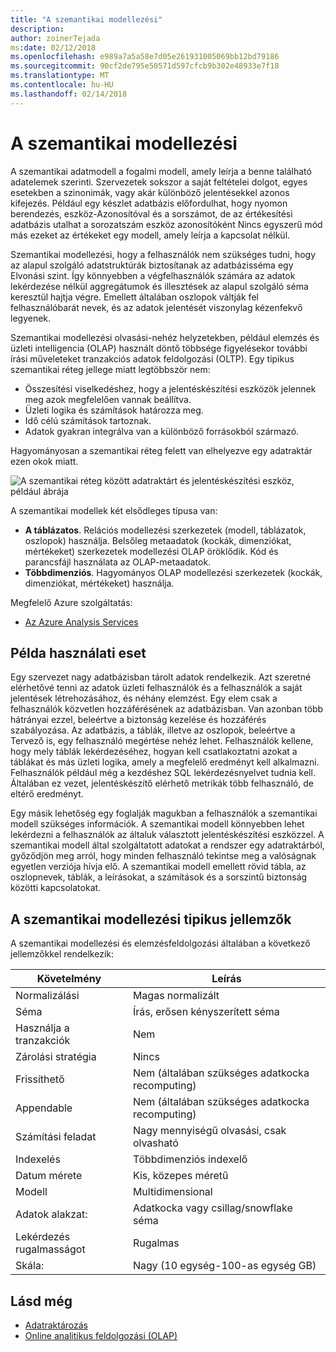 ```yaml
---
title: "A szemantikai modellezési"
description: 
author: zoinerTejada
ms:date: 02/12/2018
ms.openlocfilehash: e989a7a5a58e7d05e261931005069bb12bd79186
ms.sourcegitcommit: 90cf2de795e50571d597cfcb9b302e48933e7f18
ms.translationtype: MT
ms.contentlocale: hu-HU
ms.lasthandoff: 02/14/2018
---
```

# <a name="semantic-modeling"></a>A szemantikai modellezési

A szemantikai adatmodell a fogalmi modell, amely leírja a benne található adatelemek szerinti. Szervezetek sokszor a saját feltételei dolgot, egyes esetekben a szinonimák, vagy akár különböző jelentésekkel azonos kifejezés. Például egy készlet adatbázis előfordulhat, hogy nyomon berendezés, eszköz-Azonosítóval és a sorszámot, de az értékesítési adatbázis utalhat a sorozatszám eszköz azonosítóként Nincs egyszerű mód más ezeket az értékeket egy modell, amely leírja a kapcsolat nélkül. 

Szemantikai modellezési, hogy a felhasználók nem szükséges tudni, hogy az alapul szolgáló adatstruktúrák biztosítanak az adatbázisséma egy Elvonási szint. Így könnyebben a végfelhasználók számára az adatok lekérdezése nélkül aggregátumok és illesztések az alapul szolgáló séma keresztül hajtja végre. Emellett általában oszlopok váltják fel felhasználóbarát nevek, és az adatok jelentését viszonylag kézenfekvő legyenek.

Szemantikai modellezési olvasási-nehéz helyzetekben, például elemzés és üzleti intelligencia (OLAP) használt döntő többsége figyelésekor további írási műveleteket tranzakciós adatok feldolgozási (OLTP). Egy tipikus szemantikai réteg jellege miatt legtöbbször nem:

- Összesítési viselkedéshez, hogy a jelentéskészítési eszközök jelennek meg azok megfelelően vannak beállítva.
- Üzleti logika és számítások határozza meg.
- Idő célú számítások tartoznak.
- Adatok gyakran integrálva van a különböző forrásokból származó. 

Hagyományosan a szemantikai réteg felett van elhelyezve egy adatraktár ezen okok miatt.

![A szemantikai réteg között adatraktárt és jelentéskészítési eszköz, például ábrája](./images/semantic-modeling.png)

A szemantikai modellek két elsődleges típusa van:

* **A táblázatos**. Relációs modellezési szerkezetek (modell, táblázatok, oszlopok) használja. Belsőleg metaadatok (kockák, dimenziókat, mértékeket) szerkezetek modellezési OLAP öröklődik. Kód és parancsfájl használata az OLAP-metaadatok.
* **Többdimenziós**. Hagyományos OLAP modellezési szerkezetek (kockák, dimenziókat, mértékeket) használja.

Megfelelő Azure szolgáltatás:
- [Az Azure Analysis Services](https://azure.microsoft.com/services/analysis-services/)

## <a name="example-use-case"></a>Példa használati eset

Egy szervezet nagy adatbázisban tárolt adatok rendelkezik. Azt szeretné elérhetővé tenni az adatok üzleti felhasználók és a felhasználók a saját jelentések létrehozásához, és néhány elemzést. Egy elem csak a felhasználók közvetlen hozzáférésének az adatbázisban. Van azonban több hátrányai ezzel, beleértve a biztonság kezelése és hozzáférés szabályozása. Az adatbázis, a táblák, illetve az oszlopok, beleértve a Tervező is, egy felhasználó megértése nehéz lehet. Felhasználók kellene, hogy mely táblák lekérdezéséhez, hogyan kell csatlakoztatni azokat a táblákat és más üzleti logika, amely a megfelelő eredményt kell alkalmazni. Felhasználók például még a kezdéshez SQL lekérdezésnyelvet tudnia kell. Általában ez vezet, jelentéskészítő elérhető metrikák több felhasználó, de eltérő eredményt.

Egy másik lehetőség egy foglalják magukban a felhasználók a szemantikai modell szükséges információk. A szemantikai modell könnyebben lehet lekérdezni a felhasználók az általuk választott jelentéskészítési eszközzel. A szemantikai modell által szolgáltatott adatokat a rendszer egy adatraktárból, győződjön meg arról, hogy minden felhasználó tekintse meg a valóságnak egyetlen verziója hívja elő. A szemantikai modell emellett rövid tábla, az oszlopnevek, táblák, a leírásokat, a számítások és a sorszintű biztonság közötti kapcsolatokat.

## <a name="typical-traits-of-semantic-modeling"></a>A szemantikai modellezési tipikus jellemzők

A szemantikai modellezési és elemzésfeldolgozási általában a következő jellemzőkkel rendelkezik:

| Követelmény | Leírás |
| --- | --- |
| Normalizálási | Magas normalizált |
| Séma | Írás, erősen kényszerített séma|
| Használja a tranzakciók | Nem |
| Zárolási stratégia | Nincs |
| Frissíthető | Nem (általában szükséges adatkocka recomputing) |
| Appendable | Nem (általában szükséges adatkocka recomputing) |
| Számítási feladat | Nagy mennyiségű olvasási, csak olvasható |
| Indexelés | Többdimenziós indexelő |
| Datum mérete | Kis, közepes méretű |
| Modell | Multidimensional |
| Adatok alakzat:| Adatkocka vagy csillag/snowflake séma |
| Lekérdezés rugalmasságot | Rugalmas |
| Skála: | Nagy (10 egység-100-as egység GB) |

## <a name="see-also"></a>Lásd még

- [Adatraktározás](../scenarios/data-warehousing.md)
- [Online analitikus feldolgozási (OLAP)](../scenarios/online-analytical-processing.md)